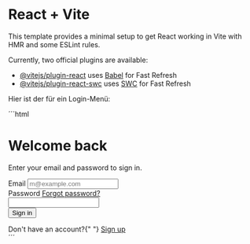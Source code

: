# React + Vite

This template provides a minimal setup to get React working in Vite with HMR and some ESLint rules.

Currently, two official plugins are available:

- [@vitejs/plugin-react](https://github.com/vitejs/vite-plugin-react/blob/main/packages/plugin-react/README.md) uses [Babel](https://babeljs.io/) for Fast Refresh
- [@vitejs/plugin-react-swc](https://github.com/vitejs/vite-plugin-react-swc) uses [SWC](https://swc.rs/) for Fast Refresh

Hier ist der für ein Login-Menü:

´´´html
<div class="flex min-h-screen items-center justify-center bg-gray-100 dark:bg-gray-900">
  <div class="w-full max-w-md space-y-6 rounded-lg bg-white p-8 shadow-lg dark:bg-gray-800">
    <div class="space-y-2 text-center">
      <h1 class="text-3xl font-bold tracking-tight">Welcome back</h1>
      <p class="text-gray-500 dark:text-gray-400">Enter your email and password to sign in.</p>
    </div>
    <form class="space-y-4">
      <div>
        <label
          class="text-sm font-medium leading-none peer-disabled:cursor-not-allowed peer-disabled:opacity-70"
          for="email"
        >
          Email
        </label>
        <input
          class="flex h-10 w-full rounded-md border border-input bg-background px-3 py-2 text-sm ring-offset-background file:border-0 file:bg-transparent file:text-sm file:font-medium placeholder:text-muted-foreground focus-visible:outline-none focus-visible:ring-2 focus-visible:ring-ring focus-visible:ring-offset-2 disabled:cursor-not-allowed disabled:opacity-50"
          id="email"
          placeholder="m@example.com"
          required=""
          type="email"
        />
      </div>
      <div>
        <div class="flex items-center justify-between">
          <label
            class="text-sm font-medium leading-none peer-disabled:cursor-not-allowed peer-disabled:opacity-70"
            for="password"
          >
            Password
          </label>
          <a class="text-sm font-medium text-gray-900 hover:underline dark:text-gray-400" href="#" rel="ugc">
            Forgot password?
          </a>
        </div>
        <input
          class="flex h-10 w-full rounded-md border border-input bg-background px-3 py-2 text-sm ring-offset-background file:border-0 file:bg-transparent file:text-sm file:font-medium placeholder:text-muted-foreground focus-visible:outline-none focus-visible:ring-2 focus-visible:ring-ring focus-visible:ring-offset-2 disabled:cursor-not-allowed disabled:opacity-50"
          id="password"
          required=""
          type="password"
        />
      </div>
      <button
        class="inline-flex items-center justify-center whitespace-nowrap rounded-md text-sm font-medium ring-offset-background transition-colors focus-visible:outline-none focus-visible:ring-2 focus-visible:ring-ring focus-visible:ring-offset-2 disabled:pointer-events-none disabled:opacity-50 bg-primary text-primary-foreground hover:bg-primary/90 h-10 px-4 py-2 w-full"
        type="submit"
      >
        Sign in
      </button>
    </form>
    <div class="text-center text-sm text-gray-500 dark:text-gray-400">
      Don't have an account?{" "}
      <a class="font-medium text-gray-900 hover:underline dark:text-gray-400" href="#" rel="ugc">
        Sign up
      </a>
    </div>
  </div>
</div>
´´´
